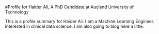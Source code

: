 #Profile for Haider Ali, A PhD Candidate at Aucland University of Technology


This is a profile summary for Haider Ali. I am a Machine Learning Engineer. interested in clinical data science.
I am also going to blog here a little. 
